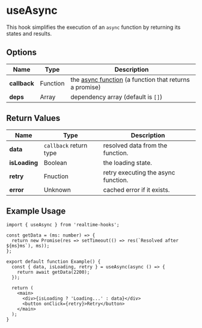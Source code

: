 # useAsync

This hook simplifies the execution of an `async` function by returning its states and results.

## Options

| Name         | Type     | Description                                                                                                                                           |
| ------------ | -------- | ----------------------------------------------------------------------------------------------------------------------------------------------------- |
| **callback** | Function | the [async function](https://developer.mozilla.org/en-US/docs/Web/JavaScript/Reference/Statements/async_function) (a function that returns a promise) |
| **deps**     | Array    | dependency array (default is `[]`)                                                                                                                    |

## Return Values

| Name          | Type                   | Description                         |
| ------------- | ---------------------- | ----------------------------------- |
| **data**      | `callback` return type | resolved data from the function.    |
| **isLoading** | Boolean                | the loading state.                  |
| **retry**     | Fnuction               | retry executing the async function. |
| **error**     | Unknown                | cached error if it exists.          |

## Example Usage

```tsx
import { useAsync } from 'realtime-hooks';

const getData = (ms: number) => {
  return new Promise(res => setTimeout(() => res(`Resolved after ${ms}ms`), ms));
};

export default function Example() {
  const { data, isLoading, retry } = useAsync(async () => {
    return await getData(2200);
  });

  return (
    <main>
      <div>{isLoading ? 'Loading...' : data}</div>
      <button onClick={retry}>Retry</button>
    </main>
  );
}
```
